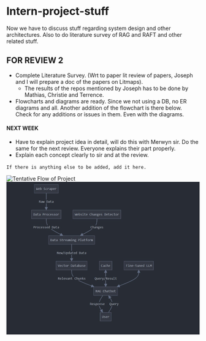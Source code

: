 # Intern-project-stuff 
Now we have to discuss stuff regarding system design and other architectures. Also to do literature survey of RAG and RAFT and other related stuff.  


## FOR REVIEW 2
- Complete Literature Survey. (Wrt to paper lit review of papers, Joseph and I will prepare a doc of the papers on Litmaps). 
  - The results of the repos mentioned by Joseph has to be done by Mathias, Christie and Terrence.
- Flowcharts and diagrams are ready. Since we not using a DB, no ER diagrams and all. Another addition of the flowchart is there below. Check for any additions or issues in them. Even with the diagrams.
#### NEXT WEEK
- Have to explain project idea in detail, will do this with Merwyn sir. Do the same for the next review. Everyone explains their part properly. 
-  Explain each concept clearly to sir and at the review.


`If there is anything else to be added, add it here.`

![Tentative Flow of Project](project-flowchart.jpg)  
![Detailed Flow of Project](design_2.jpg) 
 

